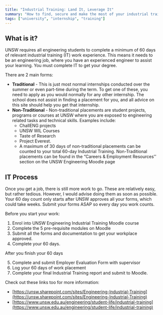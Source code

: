```yaml
---
title: "Industrial Training: Land It, Leverage It"
summary: "How to find, secure and make the most of your industrial training."
tags: ["university", "internship", "training"]
---
```

## What is it?

UNSW requires all engineering students to complete a minimum of 60 days of relevant industrial training (IT) work experience. This means it needs to be an engineering job, where you have an experienced engineer to assist your learning. You must complete IT to get your degree. 

There are 2 main forms:



* **Traditional** - This is just most normal internships conducted over the summer or even part-time during the term. To get one of these, you need to apply as you would normally for any other internship. The school does not assist in finding a placement for you, and all advice on this site should help you get that internship. 
* **Non-Traditional** - Non-traditional placements are student projects, programs or courses at UNSW where you are exposed to engineering related tasks and technical skills. Examples include:
    * ChallENG projects
    * UNSW WIL Courses
    * Taste of Research 
    * Project Everest. 
    * A maximum of 30 days of non-traditional placements can be counted to your total 60-day Industrial Training. Non-Traditional placements can be found in the “Careers & Employment Resources'' section on the UNSW Engineering Moodle page


## IT Process

Once you get a job, there is still more work to go. These are relatively easy, but rather tedious. However, I would advise doing them as soon as possible. Your 60 day count only starts after UNSW approves all your forms, which could take weeks. Submit your forms ASAP so every day you work counts. 

Before you start your work:



1. Enrol into UNSW Engineering Industrial Training Moodle course 
2. Complete the 5 pre-requisite modules on Moodle
3. Submit all the forms and documentation to get your workplace approved. 
4. Complete your 60 days. 

After you finish your 60 days



5. Complete and submit Employer Evaluation Form with supervisor 
6. Log your 60 days of work placement 
7. Complete your final Industrial Training report and submit to Moodle. 

Check out these links too for more information:



* [https://unsw.sharepoint.com/sites/Engineering-Industrial-Training](https://unsw.sharepoint.com/sites/Engineering-Industrial-Training) 
* [https://www.unsw.edu.au/engineering/student-life/industrial-training](https://www.unsw.edu.au/engineering/student-life/industrial-training) 
